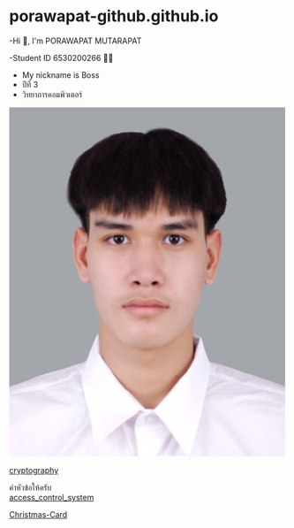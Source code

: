 # porawapat-github.github.io

-Hi 👋, I'm PORAWAPAT MUTARAPAT

-Student ID 6530200266 🧑‍🎓

  - My nickname is Boss 
  - ปีที่ 3
  - วิทยาการคอมพิวเตอร์

![picture](/Img/ME.jpg)

[cryptography](cryptography.md)<br>

คำหัวข้อให้ครับ<br>
[access_control_system](access_control_system.md)<br>

[Christmas-Card](Christmas-Card.md)

